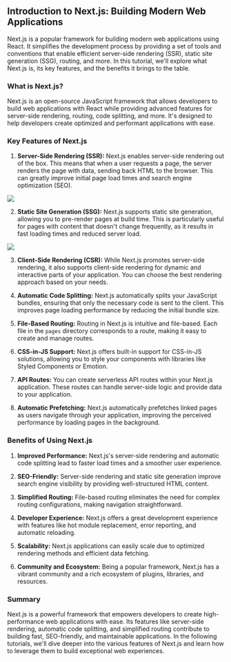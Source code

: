 ## Introduction to Next.js: Building Modern Web Applications

Next.js is a popular framework for building modern web applications using React. It simplifies the development process by providing a set of tools and conventions that enable efficient server-side rendering (SSR), static site generation (SSG), routing, and more. In this tutorial, we'll explore what Next.js is, its key features, and the benefits it brings to the table.

### What is Next.js?

Next.js is an open-source JavaScript framework that allows developers to build web applications with React while providing advanced features for server-side rendering, routing, code splitting, and more. It's designed to help developers create optimized and performant applications with ease.

### Key Features of Next.js

1. **Server-Side Rendering (SSR):** Next.js enables server-side rendering out of the box. This means that when a user requests a page, the server renders the page with data, sending back HTML to the browser. This can greatly improve initial page load times and search engine optimization (SEO).

![](../Assets/React/server-side-rendering.png)

2. **Static Site Generation (SSG):** Next.js supports static site generation, allowing you to pre-render pages at build time. This is particularly useful for pages with content that doesn't change frequently, as it results in fast loading times and reduced server load.

![](../Assets/React/static-generation.png)

3. **Client-Side Rendering (CSR):** While Next.js promotes server-side rendering, it also supports client-side rendering for dynamic and interactive parts of your application. You can choose the best rendering approach based on your needs.

4. **Automatic Code Splitting:** Next.js automatically splits your JavaScript bundles, ensuring that only the necessary code is sent to the client. This improves page loading performance by reducing the initial bundle size.

5. **File-Based Routing:** Routing in Next.js is intuitive and file-based. Each file in the `pages` directory corresponds to a route, making it easy to create and manage routes.

6. **CSS-in-JS Support:** Next.js offers built-in support for CSS-in-JS solutions, allowing you to style your components with libraries like Styled Components or Emotion.

7. **API Routes:** You can create serverless API routes within your Next.js application. These routes can handle server-side logic and provide data to your application.

8. **Automatic Prefetching:** Next.js automatically prefetches linked pages as users navigate through your application, improving the perceived performance by loading pages in the background.

### Benefits of Using Next.js

1. **Improved Performance:** Next.js's server-side rendering and automatic code splitting lead to faster load times and a smoother user experience.

2. **SEO-Friendly:** Server-side rendering and static site generation improve search engine visibility by providing well-structured HTML content.

3. **Simplified Routing:** File-based routing eliminates the need for complex routing configurations, making navigation straightforward.

4. **Developer Experience:** Next.js offers a great development experience with features like hot module replacement, error reporting, and automatic reloading.

5. **Scalability:** Next.js applications can easily scale due to optimized rendering methods and efficient data fetching.

6. **Community and Ecosystem:** Being a popular framework, Next.js has a vibrant community and a rich ecosystem of plugins, libraries, and resources.

### Summary

Next.js is a powerful framework that empowers developers to create high-performance web applications with ease. Its features like server-side rendering, automatic code splitting, and simplified routing contribute to building fast, SEO-friendly, and maintainable applications. In the following tutorials, we'll dive deeper into the various features of Next.js and learn how to leverage them to build exceptional web experiences.